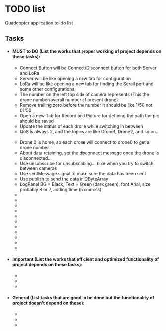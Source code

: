 # TODO list

Quadcopter application to-do list

## Tasks

- #### MUST to DO (List the works that proper working of project depends on these tasks):
    - Connect Button will be Connect/Disconnect button for both Server and LoRa
    - Server will be like opening a new tab for configuration
    - LoRa will be like opening a new tab for finding the Serail port and some other configurations.
    - The number on the left top side of camera represents (This the drone number/overall number of present drone)
    - Remove trailing zero before the number it should be like 1/50 not 01/50
    - Open a new Tab for Record and Picture for defining the path the pic should be saved
    - Update the status of each drone while switching in between
    - QoS is always 2, and the topics are like Drone1, Drone2, and so on... .
    - Drone 0 is home, so each drone will connect to drone0 to get a drone number
    - About data retaining, set the disconnect message once the drone is disconnected...
    - Use unsubscribe for unsubscribing... (like when you try to switch between cameras
    - Use sentMessage signal to make sure the data has been sent
    - Use publish to send the data in QByteArray
    - LogPanel BG = Black, Text = Green (dark green), font Arial, size probably 8 or 7, adding time (hh:mm:ss)
    - 
    - 
    - 
    - 
    - 
    - 
    - 
    - 
    - 
    - 
    - 
- #### Important (List the works that efficient and optimized functionality of project depends on these tasks):
    - 
    -
    - 
- #### General (List tasks that are good to be done but the functionality of project doesn't depend on these):
    - 
    -
    -